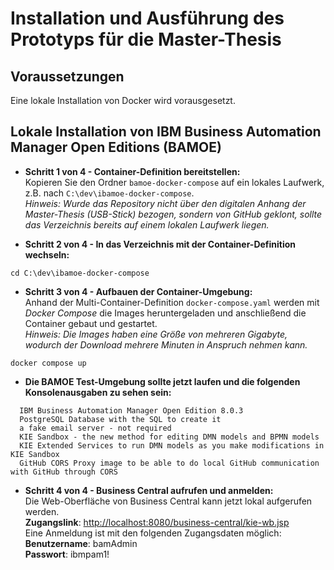 # Installation und Ausführung des Prototyps für die Master-Thesis

## Voraussetzungen
Eine lokale Installation von Docker wird vorausgesetzt.

## Lokale Installation von IBM Business Automation Manager Open Editions (BAMOE)
- **Schritt 1 von 4 - Container-Definition bereitstellen:**  
Kopieren Sie den Ordner `bamoe-docker-compose` auf ein lokales Laufwerk, z.B. nach `C:\dev\ibamoe-docker-compose`.  
*Hinweis: Wurde das Repository nicht über den digitalen Anhang der Master-Thesis (USB-Stick) bezogen, sondern von GitHub geklont, sollte das Verzeichnis bereits auf einem lokalen Laufwerk liegen.* 


- **Schritt 2 von 4 - In das Verzeichnis mit der Container-Definition wechseln:**

```
cd C:\dev\ibamoe-docker-compose
```

- **Schritt 3 von 4 - Aufbauen der Container-Umgebung:**  
Anhand der Multi-Container-Definition `docker-compose.yaml` werden mit *Docker Compose* die Images heruntergeladen und anschließend die Container gebaut und gestartet.  
*Hinweis: Die Images haben eine Größe von mehreren Gigabyte, wodurch der Download mehrere Minuten in Anspruch nehmen kann.*
  
```
docker compose up
```

- **Die BAMOE Test-Umgebung sollte jetzt laufen und die folgenden Konsolenausgaben zu sehen sein:**

```
  IBM Business Automation Manager Open Edition 8.0.3
  PostgreSQL Database with the SQL to create it
  a fake email server - not required
  KIE Sandbox - the new method for editing DMN models and BPMN models
  KIE Extended Services to run DMN models as you make modifications in KIE Sandbox
  GitHub CORS Proxy image to be able to do local GitHub communication with GitHub through CORS
```

- **Schritt 4 von 4 - Business Central aufrufen und anmelden:**  
Die Web-Oberfläche von Business Central kann jetzt lokal aufgerufen werden.  
**Zugangslink**: [http://localhost:8080/business-central/kie-wb.jsp](http://localhost:8080/business-central/kie-wb.jsp)  
Eine Anmeldung ist mit den folgenden Zugangsdaten möglich:  
**Benutzername**: bamAdmin  
**Passwort**: ibmpam1!  